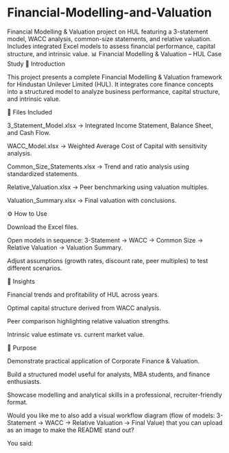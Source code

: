 # Financial-Modelling-and-Valuation
Financial Modelling &amp; Valuation project on HUL featuring a 3-statement model, WACC analysis, common-size statements, and relative valuation. Includes integrated Excel models to assess financial performance, capital structure, and intrinsic value.
📊 Financial Modelling & Valuation – HUL Case Study
📌 Introduction

This project presents a complete Financial Modelling & Valuation framework for Hindustan Unilever Limited (HUL).
It integrates core finance concepts into a structured model to analyze business performance, capital structure, and intrinsic value.

📂 Files Included

3_Statement_Model.xlsx → Integrated Income Statement, Balance Sheet, and Cash Flow.

WACC_Model.xlsx → Weighted Average Cost of Capital with sensitivity analysis.

Common_Size_Statements.xlsx → Trend and ratio analysis using standardized statements.

Relative_Valuation.xlsx → Peer benchmarking using valuation multiples.

Valuation_Summary.xlsx → Final valuation with conclusions.

⚙️ How to Use

Download the Excel files.

Open models in sequence: 3-Statement → WACC → Common Size → Relative Valuation → Valuation Summary.

Adjust assumptions (growth rates, discount rate, peer multiples) to test different scenarios.

🔑 Insights

Financial trends and profitability of HUL across years.

Optimal capital structure derived from WACC analysis.

Peer comparison highlighting relative valuation strengths.

Intrinsic value estimate vs. current market value.

🎯 Purpose

Demonstrate practical application of Corporate Finance & Valuation.

Build a structured model useful for analysts, MBA students, and finance enthusiasts.

Showcase modelling and analytical skills in a professional, recruiter-friendly format.

Would you like me to also add a visual workflow diagram (flow of models: 3-Statement → WACC → Relative Valuation → Final Value) that you can upload as an image to make the README stand out?

You said:
